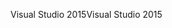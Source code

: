 <span data-ttu-id="46f71-101">Visual Studio 2015</span><span class="sxs-lookup"><span data-stu-id="46f71-101">Visual Studio 2015</span></span>